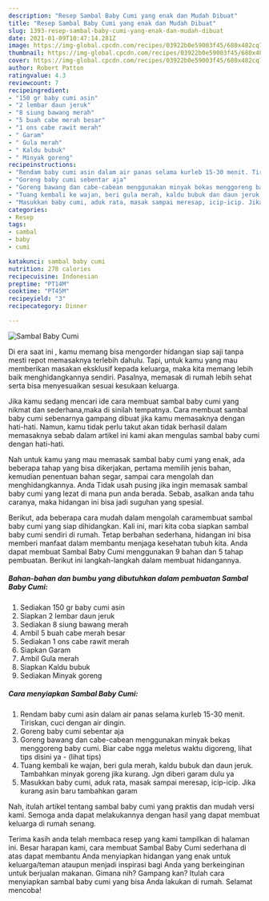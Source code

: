 ```yaml
---
description: "Resep Sambal Baby Cumi yang enak dan Mudah Dibuat"
title: "Resep Sambal Baby Cumi yang enak dan Mudah Dibuat"
slug: 1393-resep-sambal-baby-cumi-yang-enak-dan-mudah-dibuat
date: 2021-01-09T10:47:14.281Z
image: https://img-global.cpcdn.com/recipes/03922b0e59003f45/680x482cq70/sambal-baby-cumi-foto-resep-utama.jpg
thumbnail: https://img-global.cpcdn.com/recipes/03922b0e59003f45/680x482cq70/sambal-baby-cumi-foto-resep-utama.jpg
cover: https://img-global.cpcdn.com/recipes/03922b0e59003f45/680x482cq70/sambal-baby-cumi-foto-resep-utama.jpg
author: Robert Patton
ratingvalue: 4.3
reviewcount: 7
recipeingredient:
- "150 gr baby cumi asin"
- "2 lembar daun jeruk"
- "8 siung bawang merah"
- "5 buah cabe merah besar"
- "1 ons cabe rawit merah"
- " Garam"
- " Gula merah"
- " Kaldu bubuk"
- " Minyak goreng"
recipeinstructions:
- "Rendam baby cumi asin dalam air panas selama kurleb 15-30 menit. Tiriskan, cuci dengan air dingin."
- "Goreng baby cumi sebentar aja"
- "Goreng bawang dan cabe-cabean menggunakan minyak bekas menggoreng baby cumi. Biar cabe ngga meletus waktu digoreng, lihat tips disini ya           (lihat tips)"
- "Tuang kembali ke wajan, beri gula merah, kaldu bubuk dan daun jeruk. Tambahkan minyak goreng jika kurang. Jgn diberi garam dulu ya"
- "Masukkan baby cumi, aduk rata, masak sampai meresap, icip-icip. Jika kurang asin baru tambahkan garam"
categories:
- Resep
tags:
- sambal
- baby
- cumi

katakunci: sambal baby cumi 
nutrition: 278 calories
recipecuisine: Indonesian
preptime: "PT14M"
cooktime: "PT45M"
recipeyield: "3"
recipecategory: Dinner

---
```



![Sambal Baby Cumi](https://img-global.cpcdn.com/recipes/03922b0e59003f45/680x482cq70/sambal-baby-cumi-foto-resep-utama.jpg)

Di era  saat ini , kamu memang bisa mengorder hidangan siap saji tanpa mesti repot memasaknya terlebih dahulu. Tapi, untuk kamu yang mau memberikan masakan eksklusif kepada keluarga, maka kita memang lebih baik menghidangkannya sendiri. Pasalnya, memasak di rumah lebih sehat serta bisa menyesuaikan sesuai kesukaan keluarga.

Jika kamu sedang mencari ide cara membuat sambal baby cumi yang nikmat dan sederhana,maka di sinilah tempatnya. Cara membuat sambal baby cumi  sebenarnya gampang dibuat jika kamu memasaknya dengan hati-hati. Namun, kamu tidak perlu takut akan tidak berhasil dalam memasaknya 
sebab dalam artikel ini kami akan mengulas sambal baby cumi dengan hati-hati.  



Nah untuk kamu yang mau memasak sambal baby cumi yang enak, ada beberapa tahap yang bisa dikerjakan, pertama memilih jenis bahan, kemudian penentuan bahan segar, sampai cara mengolah dan menghidangkannya. Anda Tidak usah pusing jika ingin memasak sambal baby cumi yang lezat di mana pun anda berada. Sebab, asalkan anda  tahu caranya, maka hidangan ini bisa jadi suguhan yang spesial.

Berikut, ada beberapa cara mudah dalam mengolah caramembuat sambal baby cumi yang siap dihidangkan. Kali ini, mari kita coba siapkan sambal baby cumi sendiri di rumah. Tetap berbahan sederhana, hidangan ini bisa memberi manfaat dalam membantu menjaga kesehatan tubuh kita. Anda dapat membuat Sambal Baby Cumi menggunakan 9 bahan dan 5 tahap pembuatan. Berikut ini langkah-langkah dalam membuat hidangannya.

<!--inarticleads1-->

##### Bahan-bahan dan bumbu yang dibutuhkan dalam pembuatan Sambal Baby Cumi:

1. Sediakan 150 gr baby cumi asin
1. Siapkan 2 lembar daun jeruk
1. Sediakan 8 siung bawang merah
1. Ambil 5 buah cabe merah besar
1. Sediakan 1 ons cabe rawit merah
1. Siapkan  Garam
1. Ambil  Gula merah
1. Siapkan  Kaldu bubuk
1. Sediakan  Minyak goreng




<!--inarticleads2-->

##### Cara menyiapkan Sambal Baby Cumi:

1. Rendam baby cumi asin dalam air panas selama kurleb 15-30 menit. Tiriskan, cuci dengan air dingin.
1. Goreng baby cumi sebentar aja
1. Goreng bawang dan cabe-cabean menggunakan minyak bekas menggoreng baby cumi. Biar cabe ngga meletus waktu digoreng, lihat tips disini ya -           (lihat tips)
1. Tuang kembali ke wajan, beri gula merah, kaldu bubuk dan daun jeruk. Tambahkan minyak goreng jika kurang. Jgn diberi garam dulu ya
1. Masukkan baby cumi, aduk rata, masak sampai meresap, icip-icip. Jika kurang asin baru tambahkan garam




Nah, itulah artikel tentang  sambal baby cumi  yang praktis dan mudah versi kami. Semoga anda dapat melakukannya dengan hasil yang dapat membuat keluarga di rumah senang. 

Terima kasih anda telah membaca resep yang kami tampilkan di halaman ini. Besar harapan kami, cara membuat  Sambal Baby Cumi sederhana di atas dapat membantu Anda menyiapkan hidangan yang enak untuk keluarga/teman ataupun menjadi inspirasi bagi Anda yang berkeinginan untuk berjualan makanan. Gimana nih? Gampang kan? Itulah cara menyiapkan sambal baby cumi yang bisa Anda lakukan di rumah. Selamat mencoba!

